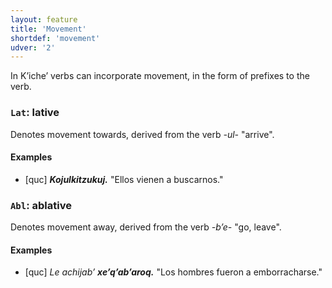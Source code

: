 ```yaml
---
layout: feature
title: 'Movement'
shortdef: 'movement'
udver: '2'
---
```


In Kʼicheʼ verbs can incorporate movement, in the form of prefixes to the verb.

### <a name="Lat">`Lat`</a>: lative

Denotes movement towards, derived from the verb *-ul-* "arrive".

#### Examples

* [quc] _<b>Kojulkitzukuj.</b>_ "Ellos vienen a buscarnos."

### <a name="Abl">`Abl`</a>: ablative 

Denotes movement away, derived from the verb *-bʼe-* "go, leave".

#### Examples

* [quc] _Le achijabʼ <b>xeʼqʼabʼaroq.</b>_ "Los hombres fueron a emborracharse."

<!-- Interlanguage links updated So kvě 14 19:02:21 CEST 2022 -->
